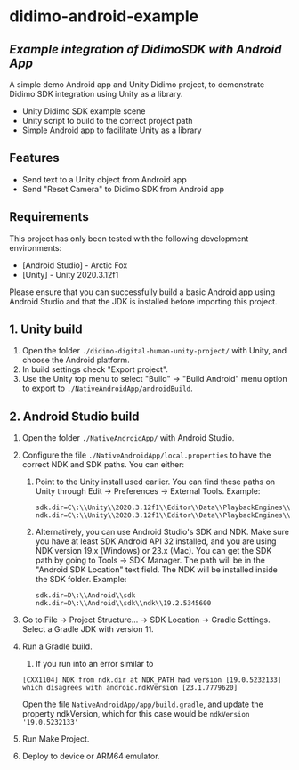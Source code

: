 # didimo-android-example
## _Example integration of DidimoSDK with Android App_

A simple demo Android app and Unity Didimo project, to demonstrate Didimo SDK integration using Unity as a library.

- Unity Didimo SDK example scene
- Unity script to build to the correct project path
- Simple Android app to facilitate Unity as a library

## Features

- Send text to a Unity object from Android app
- Send "Reset Camera" to Didimo SDK from Android app

## Requirements

This project has only been tested with the following development environments: 
- [Android Studio] - Arctic Fox 
- [Unity] - Unity 2020.3.12f1

Please ensure that you can successfully build a basic Android app using Android Studio and that the JDK is installed before importing this project.

## 1. Unity build

1. Open the folder `./didimo-digital-human-unity-project/` with Unity, and choose the Android platform.
2. In build settings check "Export project".
4. Use the Unity top menu to select "Build" → "Build Android" menu option to export to `./NativeAndroidApp/androidBuild`.

## 2. Android Studio build

1. Open the folder `./NativeAndroidApp/` with Android Studio.
2. Configure the file `./NativeAndroidApp/local.properties` to have the correct NDK and SDK paths. You can either:
   1. Point to the Unity install used earlier. You can find these paths on Unity through Edit → Preferences → External Tools. Example:
      ```
      sdk.dir=C\:\\Unity\\2020.3.12f1\\Editor\\Data\\PlaybackEngines\\AndroidPlayer\\SDK
      ndk.dir=C\:\\Unity\\2020.3.12f1\\Editor\\Data\\PlaybackEngines\\AndroidPlayer\\NDK
      ```
   2. Alternatively, you can use Android Studio's SDK and NDK. Make sure you have at least SDK Android API 32 installed,
   and you are using NDK version 19.x (Windows) or 23.x (Mac). You can get the SDK path by going to Tools → SDK Manager.
   The path will be in the "Android SDK Location" text field. The NDK will be installed inside the SDK folder. Example:
      ```
      sdk.dir=D\:\\Android\\sdk
      ndk.dir=D\:\\Android\\sdk\\ndk\\19.2.5345600
      ```
      
4. Go to File → Project Structure... → SDK Location → Gradle Settings. Select a Gradle JDK with version 11.
5. Run a Gradle build.
   1. If you run into an error similar to 
   ```
   [CXX1104] NDK from ndk.dir at NDK_PATH had version [19.0.5232133] which disagrees with android.ndkVersion [23.1.7779620]
    ```
   Open the file `NativeAndroidApp/app/build.gradle`, and update the property ndkVersion, which for this case would be `ndkVersion '19.0.5232133'`
6. Run Make Project.
7. Deploy to device or ARM64 emulator.